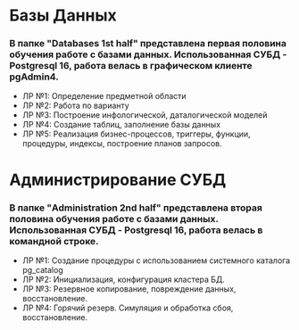 # Базы Данных
### В папке "Databases 1st half" представлена первая половина обучения работе с базами данных. Использованная СУБД - Postgresql 16, работа велась в графическом клиенте pgAdmin4.
* ЛР №1: Определение предметной области
* ЛР №2: Работа по варианту
* ЛР №3: Построение инфологической, даталогической моделей
* ЛР №4: Создание таблиц, заполнение базы данных
* ЛР №5: Реализация бизнес-процессов, триггеры, функции, процедуры, индексы, построение планов запросов.


# Администрирование СУБД
### В папке "Administration 2nd half" представлена вторая половина обучения работе с базами данных. Использованная СУБД - Postgresql 16, работа велась в командной строке.
* ЛР №1: Создание процедуры с использованием системного каталога pg_catalog
* ЛР №2: Инициализация, конфигурация кластера БД.
* ЛР №3: Резервное копирование, повреждение данных, восстановление.
* ЛР №4: Горячий резерв. Симуляция и обработка сбоя, восстановление.
